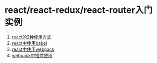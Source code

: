 # react/react-redux/react-router入门实例


1. [react的2种使用方式](https://github.com/iiimix/react-redux-demo/tree/master/react01)
1. [react中使用babel](https://github.com/iiimix/react-redux-demo/tree/master/react02)
1. [react中使用webpack](https://github.com/iiimix/react-redux-demo/tree/master/react03)
1. [webpack中插件使用](https://github.com/iiimix/react-redux-demo/tree/master/react04)

